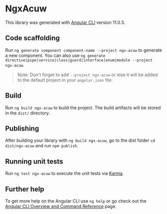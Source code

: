 # NgxAcuw

This library was generated with [Angular CLI](https://github.com/angular/angular-cli) version 11.0.3.

## Code scaffolding

Run `ng generate component component-name --project ngx-acuw` to generate a new component. You can also use `ng generate directive|pipe|service|class|guard|interface|enum|module --project ngx-acuw`.
> Note: Don't forget to add `--project ngx-acuw` or else it will be added to the default project in your `angular.json` file. 

## Build

Run `ng build ngx-acuw` to build the project. The build artifacts will be stored in the `dist/` directory.

## Publishing

After building your library with `ng build ngx-acuw`, go to the dist folder `cd dist/ngx-acuw` and run `npm publish`.

## Running unit tests

Run `ng test ngx-acuw` to execute the unit tests via [Karma](https://karma-runner.github.io).

## Further help

To get more help on the Angular CLI use `ng help` or go check out the [Angular CLI Overview and Command Reference](https://angular.io/cli) page.
